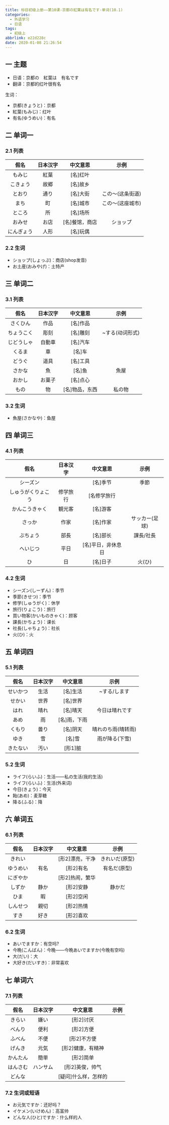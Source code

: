 ```yaml
---
title: 标日初级上册——第10课-京都の紅葉は有名です-单词(10.1)
categories:
  - 外语学习
  - 日语
tags:
  - 初级上
abbrlink: e22d228c
date: 2020-01-08 21:26:54
---
```

## 一 主题
* 日语：京都の　紅葉は　有名です
* 翻译：京都的红叶很有名

生词： 

* 京都(きょうと)：京都
* 紅葉(もみじ)：红叶
* 有名(ゆうめい)：有名

<!--more-->

## 二 单词一

### 2.1 列表

|    假名    | 日本汉字 |    中文意思    |       示例       |
| :--------: | :------: | :------------: | :--------------: |
|   もみじ   |   紅葉   |    [名]红叶    |                  |
|  こきょう  |   故郷   |    [名]故乡    |                  |
|   とおり   |   通り   |    [名]大街    | この～(这条街道) |
|    まち    |    町    |    [名]城市    | この～(这座城市) |
|   ところ   |    所    |    [名]场所    |                  |
|   おみせ   |   お店   | [名]餐馆，商店 |     ショップ     |
| にんぎょう |   人形   |    [名]玩偶    |                  |

### 2.2 生词

* ショップ(しょっぷ)：商店(shop发音)
* お土産(おみやげ)：土特产

## 三 单词二

### 3.1 列表

|    假名    | 日本汉字 |    中文意思    |      示例       |
| :--------: | :------: | :------------: | :-------------: |
|  さくひん  |   作品   |    [名]作品    |                 |
| ちょうこく |   彫刻   |    [名]雕刻    | ~する(动词形式) |
| じどうしゃ |  自動車  |    [名]汽车    |                 |
|   くるま   |    車    |     [名]车     |                 |
|   どうぐ   |   道具   |    [名]工具    |                 |
|   さかな   |    魚    |     [名]鱼     |      魚屋       |
|   おかし   |  お菓子  |    [名]点心    |                 |
|    もの    |    物    | [名]物品，东西 |     私の物      |

### 3.2 生词

* 魚屋(さかなや)：鱼屋

## 四 单词三

### 4.1 列表

|        假名        | 日本汉字 |      中文意思      |      示例      |
| :----------------: | :------: | :----------------: | :------------: |
|      シーズン      |          |      [名]季节      |      季節      |
| しゅうがくりょこう | 修学旅行 |    [名修学旅行     |                |
|   かんこうきゃく   |  観光客  |      [名]游客      |                |
|       さっか       |   作家   |      [名]作家      | サッカー(足球) |
|      ぶちょう      |   部長   |      [名]部长      |   課長/社長    |
|      へいじつ      |   平日   | [名]平日，非休息日 |                |
|         ひ         |    日    |      [名]日子      |     火(ひ)     |

### 4.2 生词

* シーズン(しーずん)：季节
* 季節(きせつ)：季节
* 修学(しゅうがく)：休学
* 旅行(りょこう)：旅行
* 買い物客(かいものきゃく)：顾客
* 課長(かちょう)：课长
* 社長(しゃちょう)：社长
* 火(ひ)：火

## 五 单词四

### 5.1 列表

|   假名   | 日本汉字 |   中文意思   |        示例        |
| :------: | :------: | :----------: | :----------------: |
| せいかつ |   生活   |   [名]生活   |    ~する/します    |
|  せかい  |   世界   |   [名]世界   |                    |
|   はれ   |   晴れ   |   [名]晴天   |   今日は晴れです   |
|   あめ   |    雨    | [名]雨，下雨 |                    |
|  くもり  |   曇り   |   [名]阴天   | 晴れのち雨(晴转雨) |
|   ゆき   |    雪    |    [名]雪    |   雨が降る(下雪)   |
| きたない |   汚い   |   [形1]脏    |                    |

### 5.2 生词

* ライフ(らいふ)：生活——私の生活(我的生活)
* ライフ(らいふ)：生活(外来词)
* 今日(きょう)：今天
* 飴(あめ)：麦芽糖
* 降る(ふる)：降

## 六 单词五

### 6.1 列表

|   假名   | 日本汉字 |    中文意思     |      示例      |
| :------: | :------: | :-------------: | :------------: |
|  きれい  |          | [形2]漂亮，干净 | きれいだ(原型) |
| ゆうめい |   有名   |    [形2]有名    |  有名だ(原型)  |
| にぎやか |          | [形2]热闹，繁华 |                |
|  しずか  |   静か   |    [形2]安静    |     静かだ     |
|   ひま   |    暇    |    [形2]空闲    |                |
| しんせつ |   親切   |    [形2]热情    |                |
|   すき   |   好き   |    [形2]喜欢    |                |

### 6.2 生词

* あいでますか：有空吗?
* 今晩(こんばん)：今晚——今晩あいでますか(今晚有空吗)
* 大(だい)：大
* 大好き(だいすき)：非常喜欢

## 七 单词六

### 7.1 列表

|   假名   | 日本汉字 |       中文意思       | 示例 |
| :------: | :------: | :------------------: | :--: |
|  きらい  |   嫌い   |      [形2]讨厌       |      |
|  べんり  |   便利   |      [形2]方便       |      |
|  ふべん  |   不便   |     [形2]不方便      |      |
|  げんき  |   元気   |  [形2]健康，有精神   |      |
| かんたん |   簡単   |      [形2]简单       |      |
| はんさむ | ハンサム |   [形2]英俊，帅气    |      |
|  どんな  |          | [疑问]什么样，怎样的 |      |

### 7.2 生词或短语

* お元気ですか：还好吗？
* イケメン(いけめん)：高富帅
* どんな人(ひと)ですか：什么样的人